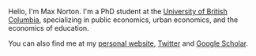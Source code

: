 Hello, I'm Max Norton. I'm a PhD student at the [University of British Columbia](https://economics.ubc.ca), specializing in public economics, urban economics, and the economics of education.

You can also find me at my [personal website](https://maxnorton.com), [Twitter](https://twitter.com/maxblairnorton) and [Google Scholar](https://scholar.google.com/citations?user=Ly_AG98AAAAJ&view_op=list_works&sortby=pubdate).
